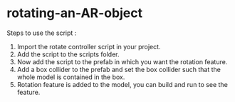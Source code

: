 # rotating-an-AR-object

Steps to use the script : 
1. Import the rotate controller script in your project.
2. Add the script to the scripts folder.
3. Now add the script to the prefab in which you want the rotation feature.
4. Add a box collider to the prefab and set the box collider such that the whole model is contained in the box.
5. Rotation feature is added to the model, you can build and run to see the feature.
